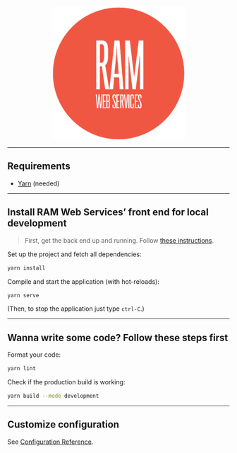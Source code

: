 <p align="center">
  <img src="src/assets/logo.png">
</p>

---

## Requirements

- [Yarn](https://yarnpkg.com/) (needed)

---

## Install RAM Web Services’ front end for local development

> First, get the back end up and running. Follow [these instructions](https://github.com/ram-brands/backend).

Set up the project and fetch all dependencies:

```bash
yarn install
```

Compile and start the application (with hot-reloads):

```bash
yarn serve
```

(Then, to stop the application just type `ctrl-C`.)

---

## Wanna write some code? Follow these steps first

Format your code:

```bash
yarn lint
```

Check if the production build is working:

```bash
yarn build --mode development
```

---

## Customize configuration

See [Configuration Reference](https://cli.vuejs.org/config/).
